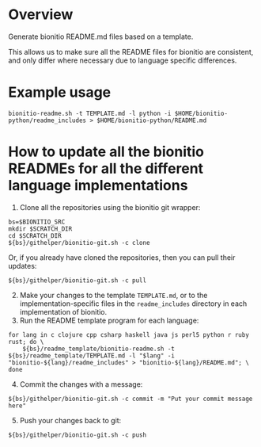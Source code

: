 # Overview 

Generate bionitio README.md files based on a template.

This allows us to make sure all the README files for bionitio are consistent, and only differ where necessary due to
language specific differences.

# Example usage

```
bionitio-readme.sh -t TEMPLATE.md -l python -i $HOME/bionitio-python/readme_includes > $HOME/bionitio-python/README.md
```

# How to update all the bionitio READMEs for all the different language implementations

1. Clone all the repositories using the bionitio git wrapper:
```
bs=$BIONITIO_SRC
mkdir $SCRATCH_DIR
cd $SCRATCH_DIR
${bs}/githelper/bionitio-git.sh -c clone
```
Or, if you already have cloned the repositories, then you can pull their updates:
```
${bs}/githelper/bionitio-git.sh -c pull 
```
2. Make your changes to the template `TEMPLATE.md`, or to the implementation-specific files in the `readme_includes` directory in each implementation of bionitio.
3. Run the README template program for each language:
```
for lang in c clojure cpp csharp haskell java js perl5 python r ruby rust; do \
    ${bs}/readme_template/bionitio-readme.sh -t ${bs}/readme_template/TEMPLATE.md -l "$lang" -i "bionitio-${lang}/readme_includes" > "bionitio-${lang}/README.md"; \
done
```
4. Commit the changes with a message:
```
${bs}/githelper/bionitio-git.sh -c commit -m "Put your commit message here"
```
5. Push your changes back to git:
```
${bs}/githelper/bionitio-git.sh -c push
```
